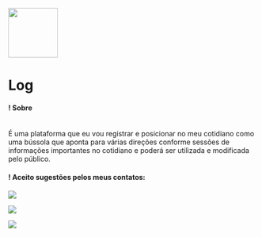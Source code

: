 <img src="https://marcosdantony.github.io/Log/Recursos/Frameworks/Log/img/log-logo.png" width="100px"> <h1>Log</h1>

<h4> ! Sobre </h4></br>
   É uma plataforma que eu vou registrar e posicionar no meu cotidiano como uma bússola que aponta para várias direções conforme sessões de informações importantes no cotidiano e poderá ser utilizada e modificada pelo público.

 <h4>! Aceito sugestões pelos meus contatos:</h4>  

  <a href="https://www.instagram.com/marcos____antony/" target="_blank"><img src="https://img.shields.io/badge/-Instagram-purple?style=for-the-badge&logo=instagram&logoColor=white" target="_blank"></a>
  
  <a href="https://discord.com/channels/@me" target="_blank"><img src="https://img.shields.io/badge/Discord-7289DA?style=for-the-badge&logo=discord&logoColor=white" target="_blank"></a> 
  
  <a href="https://wa.me/5521964986068" target="_blank"><img src="https://img.shields.io/badge/WhatsApp-%1000?style=for-the-badge&logo=whatsapp&logoColor=white" target="_blank"></a>



